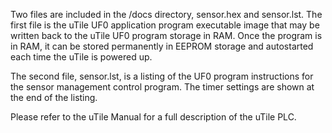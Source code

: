 Two files are included in the /docs directory, sensor.hex and sensor.lst. The first file is the uTile UF0 application program executable image that may be written back to the uTile UF0 program storage in RAM. Once the program is in RAM, it can be stored permanently in EEPROM storage and autostarted each time the uTile is powered up.

The second file, sensor.lst, is a listing of the UF0 program instructions for the sensor management control program. The timer settings are shown at the end of the listing.

Please refer to the uTile Manual for a full description of the uTile PLC.
